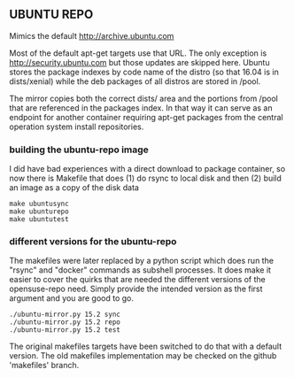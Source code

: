 ## UBUNTU REPO

Mimics the default http://archive.ubuntu.com

Most of the default apt-get targets use that URL. The only exception is http://security.ubuntu.com but those updates are skipped here. Ubuntu stores the package indexes by code name of the distro (so that 16.04 is in dists/xenial) while the deb packages of all distros are stored in /pool.

The mirror copies both the correct dists/ area and the portions from /pool that are referenced in the packages index. In that way it can serve as an endpoint for another container requiring apt-get packages from the central operation system install repositories.

### building the ubuntu-repo image

I did have bad experiences with a direct download to package container, so now there is Makefile that does (1) do rsync to local disk and then (2) build an image as a copy of the disk data

    make ubuntusync
    make ubunturepo
    make ubuntutest

### different versions for the ubuntu-repo

The makefiles were later replaced by a python script which does run the "rsync" and "docker" commands as 
subshell processes. It does make it easier to cover the quirks that are needed the different versions of
the opensuse-repo need. Simply provide the intended version as the first argument and you are good to go.

    ./ubuntu-mirror.py 15.2 sync
    ./ubuntu-mirror.py 15.2 repo
    ./ubuntu-mirror.py 15.2 test

The original makefiles targets have been switched to do that with a default version. The old makefiles
implementation may be checked on the github 'makefiles' branch.

